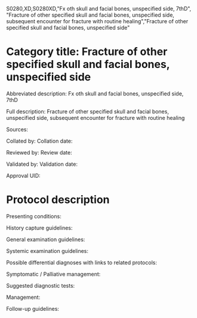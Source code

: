 S0280,XD,S0280XD,"Fx oth skull and facial bones, unspecified side, 7thD", "Fracture of other specified skull and facial bones, unspecified side, subsequent encounter for fracture with routine healing","Fracture of other specified skull and facial bones, unspecified side"
# Category title: Fracture of other specified skull and facial bones, unspecified side

Abbreviated description: Fx oth skull and facial bones, unspecified side, 7thD

Full description: Fracture of other specified skull and facial bones, unspecified side, subsequent encounter for fracture with routine healing

Sources:

Collated by:
Collation date:

Reviewed by:
Review date:

Validated by:
Validation date:

Approval UID:

# Protocol description

Presenting conditions:

History capture guidelines:

General examination guidelines:

Systemic examination guidelines:

Possible differential diagnoses with links to related protocols:

Symptomatic / Palliative management:

Suggested diagnostic tests:

Management:

Follow-up guidelines:
